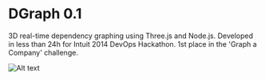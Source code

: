 # DGraph 0.1

3D real-time dependency graphing using Three.js and Node.js.
Developed in less than 24h for Intuit 2014 DevOps Hackathon.
1st place in the 'Graph a Company' challenge.

![Alt text](/screenshot.jpg?raw=true "Example dependency graph")


